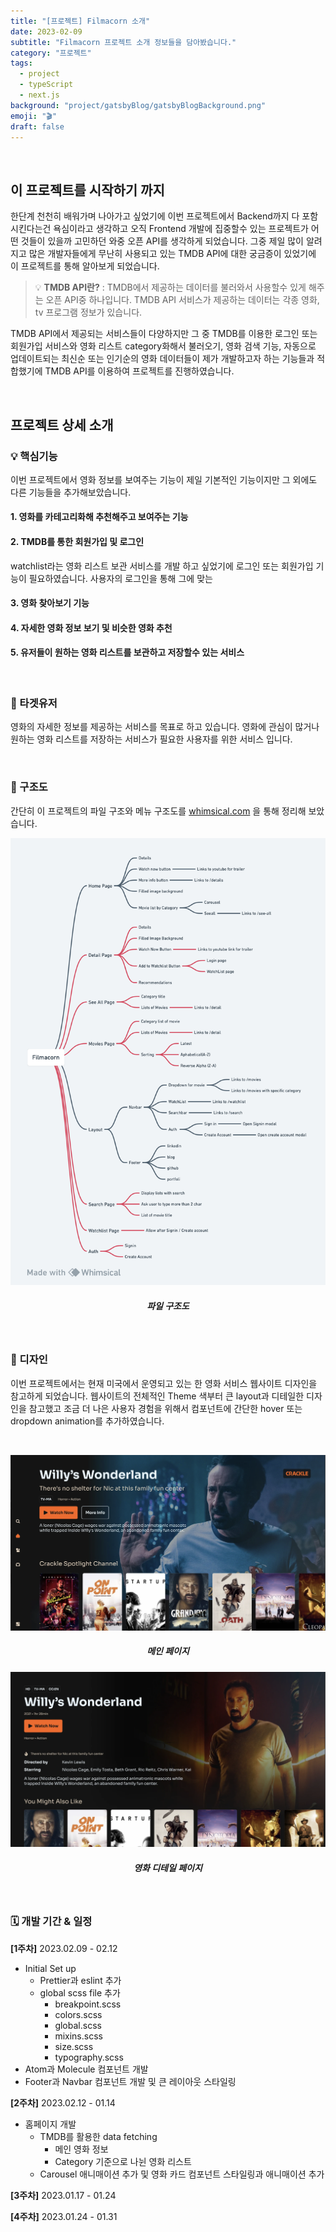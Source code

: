 ```yaml
---
title: "[프로젝트] Filmacorn 소개"
date: 2023-02-09
subtitle: "Filmacorn 프로젝트 소개 정보들을 담아봤습니다."
category: "프로젝트"
tags:
  - project
  - typeScript
  - next.js
background: "project/gatsbyBlog/gatsbyBlogBackground.png"
emoji: "🎬"
draft: false
---
```


</br>

## 이 프로젝트를 시작하기 까지

한단계 천천히 배워가며 나아가고 싶었기에 이번 프로젝트에서 Backend까지 다 포함 시킨다는건 욕심이라고 생각하고 오직 Frontend 개발에 집중할수 있는 프로젝트가 어떤 것들이 있을까 고민하던 와중 오픈 API를 생각하게 되었습니다. 그중 제일 많이 알려지고 많은 개발자들에게 무난히 사용되고 있는 TMDB API에 대한 궁금증이 있었기에 이 프로젝트를 통해 알아보게 되었습니다. 

> 💡 <b>TMDB API란?</b> : TMDB에서 제공하는 데이터를 불러와서 사용할수 있게 해주는 오픈 API중 하나입니다. TMDB API 서비스가 제공하는 데이터는 각종 영화, tv 프로그램 정보가 있습니다.

TMDB API에서 제공되는 서비스들이 다양하지만 그 중 TMDB를 이용한 로그인 또는 회원가입 서비스와 영화 리스트 category화해서 불러오기, 영화 검색 기능, 자동으로 업데이트되는 최신순 또는 인기순의 영화 데이터들이 제가 개발하고자 하는 기능들과 적합했기에 TMDB API를 이용하여 프로젝트를 진행하였습니다.

<br/>

## 프로젝트 상세 소개

### 💡 핵심기능

이번 프로젝트에서 영화 정보를 보여주는 기능이 제일 기본적인 기능이지만 그 외에도 다른 기능들을 추가해보았습니다. 

#### 1. 영화를 카테고리화해 추천해주고 보여주는 기능

#### 2. TMDB를 통한 회원가입 및 로그인
watchlist라는 영화 리스트 보관 서비스를 개발 하고 싶었기에 로그인 또는 회원가입 기능이 필요하였습니다. 사용자의 로그인을 통해 그에 맞는 

#### 3. 영화 찾아보기 기능

#### 4. 자세한 영화 정보 보기 및 비슷한 영화 추천

#### 5. 유저들이 원하는 영화 리스트를 보관하고 저장할수 있는 서비스

<br/>

### 🎯 타겟유저

영화의 자세한 정보를 제공하는 서비스를 목표로 하고 있습니다. 영화에 관심이 많거나 원하는 영화 리스트를 저장하는 서비스가 필요한 사용자를 위한 서비스 입니다.

<br/>

### 🧱 구조도

간단히 이 프로젝트의 파일 구조와 메뉴 구조도를 [whimsical.com](http://whimsical.com) 을 통해 정리해 보았습니다.

<div style="width:100%; margin:auto; text-align:center;">

![filmacorn파일구조도](../../assets/images/project/Filmacorn/filmacornFiles.png)

##### 파일 구조도

</div>

<br/>

### 🎨 디자인

이번 프로젝트에서는 현재 미국에서 운영되고 있는 한 영화 서비스 웹사이트 디자인을 참고하게 되었습니다. 웹사이트의 전체적인 Theme 색부터 큰 layout과 디테일한 디자인을 참고했고 조금 더 나은 사용자 경험을 위해서 컴포넌트에 간단한 hover 또는 dropdown animation를 추가하였습니다.

<br/>

<div style="width:100%; margin:auto; text-align:center;">

![filmacornDesignI](../../assets/images/project/Filmacorn/filmacornDesignI.png)

##### 메인 페이지

</div>

<div style="width:100%; margin:auto; text-align:center;">

![filmacornDesignII](../../assets/images/project/Filmacorn/filmacornDesignII.png)

##### 영화 디테일 페이지

</div>

<br/>

### 🗓️ 개발 기간 & 일정

<b>[1주차]</b> 2023.02.09 - 02.12

- Initial Set up
  - Prettier과 eslint 추가
  - global scss file 추가
    - breakpoint.scss
    - colors.scss
    - global.scss
    - mixins.scss
    - size.scss
    - typography.scss
- Atom과 Molecule 컴포넌트 개발
- Footer과 Navbar 컴포넌트 개발 및 큰 레이아웃 스타일링

<b>[2주차]</b> 2023.02.12 - 01.14

- 홈페이지 개발
  - TMDB를 활용한 data fetching
    - 메인 영화 정보
    - Category 기준으로 나뉜 영화 리스트
  - Carousel 애니매이션 추가 및 영화 카드 컴포넌트 스타일링과 애니매이션 추가

<b>[3주차]</b> 2023.01.17 - 01.24

<b>[4주차]</b> 2023.01.24 - 01.31

<br/>
